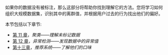 

如果你的数据没有被标注，那么这部分将帮助你找到理解它的方法。您将学习如何组织大规模数据集，识别其中的离群值，并根据用户过去的行为找出他们的偏好。

本节包括以下章节:

*   [第 11 章](https://cdp.packtpub.com/hands_on_machine_learning_with_scikit_learn/wp-admin/post.php?post=34&action=edit)，*聚类——理解未标记数据*
*   [第 12 章](https://cdp.packtpub.com/hands_on_machine_learning_with_scikit_learn/wp-admin/post.php?post=35&action=edit)，*异常检测——发现数据中的异常值*
*   [第十三章](https://cdp.packtpub.com/hands_on_machine_learning_with_scikit_learn/wp-admin/post.php?post=36&action=edit)，*推荐系统——了解他们的口味*